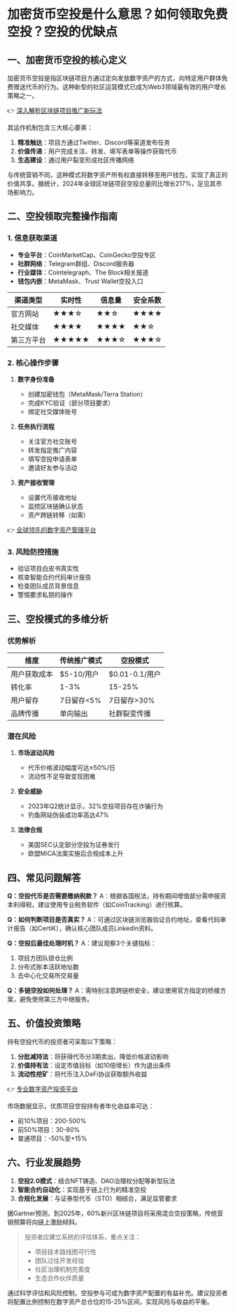 # 加密货币空投是什么意思？如何领取免费空投？空投的优缺点

## 一、加密货币空投的核心定义

加密货币空投是指区块链项目方通过定向发放数字资产的方式，向特定用户群体免费赠送代币的行为。这种新型的社区运营模式已成为Web3领域最有效的用户增长策略之一。

👉 [深入解析区块链项目推广新玩法](https://bit.ly/okx_welcome)

其运作机制包含三大核心要素：
1. **精准触达**：项目方通过Twitter、Discord等渠道发布任务
2. **价值传递**：用户完成关注、转发、填写表单等操作获取代币
3. **生态建设**：通过用户裂变形成社区传播网络

与传统营销不同，这种模式将数字资产所有权直接转移至用户钱包，实现了真正的价值共享。据统计，2024年全球区块链项目空投总量同比增长217%，足见其市场影响力。

## 二、空投领取完整操作指南

### 1. 信息获取渠道
- **专业平台**：CoinMarketCap、CoinGecko空投专区
- **社群网络**：Telegram群组、Discord服务器
- **行业媒体**：Cointelegraph、The Block相关报道
- **钱包内嵌**：MetaMask、Trust Wallet空投入口

| 渠道类型 | 实时性 | 信息量 | 安全系数 |
|---------|--------|--------|----------|
| 官方网站 | ★★★☆   | ★★☆    | ★★★★     |
| 社交媒体 | ★★★★   | ★★★★   | ★★☆      |
| 第三方平台| ★★★★★ | ★★★☆   | ★★★☆     |

### 2. 核心操作步骤
1. **数字身份准备**
   - 创建加密钱包（MetaMask/Terra Station）
   - 完成KYC验证（部分项目要求）
   - 绑定社交媒体账号

2. **任务执行流程**
   - 关注官方社交账号
   - 转发指定推广内容
   - 填写空投申请表单
   - 邀请好友参与活动

3. **资产接收管理**
   - 设置代币接收地址
   - 监控区块链确认状态
   - 资产跨链转移（如需）

👉 [全球领先的数字资产管理平台](https://bit.ly/okx_welcome)

### 3. 风险防控措施
- 验证项目白皮书真实性
- 核查智能合约代码审计报告
- 检查团队成员背景信息
- 警惕要求私钥的操作

## 三、空投模式的多维分析

### 优势解析
| 维度       | 传统推广模式       | 空投模式            |
|------------|--------------------|---------------------|
| 用户获取成本 | $5-10/用户        | $0.01-0.1/用户      |
| 转化率     | 1-3%               | 15-25%              |
| 用户留存   | 7日留存<5%         | 7日留存>30%         |
| 品牌传播   | 单向输出           | 社群裂变传播        |

### 潜在风险
1. **市场波动风险**
   - 代币价格波动幅度可达±50%/日
   - 流动性不足导致变现困难

2. **安全威胁**
   - 2023年Q2统计显示，32%空投项目存在诈骗行为
   - 钓鱼网站伪装成功率高达47%

3. **法律合规**
   - 美国SEC认定部分空投为证券发行
   - 欧盟MiCA法案实施后合规成本上升

## 四、常见问题解答

**Q：空投代币是否需要缴纳税款？**
A：根据各国税法，持有期间增值部分需申报资本利得税，建议使用专业税务软件（如CoinTracking）进行核算。

**Q：如何判断项目是否真实？**
A：可通过区块链浏览器验证合约地址，查看代码审计报告（如CertiK），确认核心团队成员LinkedIn资料。

**Q：空投后最佳处理时机？**
A：建议观察3个关键指标：
1. 项目方团队锁仓比例
2. 分布式账本活跃地址数
3. 去中心化交易所交易量

**Q：多链空投如何处理？**
A：需特别注意跨链桥安全，建议使用官方指定的桥接方案，避免使用第三方中继服务。

## 五、价值投资策略

持有空投代币的投资者可采取以下策略：
1. **分批减持法**：将获得代币分3期卖出，降低价格波动影响
2. **价值持有法**：设定市值目标（如10倍增长）作为退出条件
3. **流动性挖矿**：将代币注入DeFi协议获取额外收益

👉 [专业数字资产投资平台](https://bit.ly/okx_welcome)

市场数据显示，优质项目空投持有者年化收益率可达：
- 前10%项目：200-500%
- 前50%项目：30-80%
- 普通项目：-50%至+15%

## 六、行业发展趋势

1. **空投2.0模式**：结合NFT铸造、DAO治理权分配等新型玩法
2. **智能合约自动化**：实现基于链上行为的精准空投
3. **合规化发展**：与证券型代币（STO）相结合，满足监管要求

据Gartner预测，到2025年，60%新兴区块链项目将采用混合空投策略，传统营销预算将向链上激励倾斜。

> 投资者应建立系统的评估体系，重点关注：
> - 项目技术路线图可行性
> - 团队过往开发经验
> - 社区治理机制完善度
> - 生态合作伙伴质量

通过科学评估和风险控制，空投参与可成为数字资产配置的有益补充。建议投资者将配置比例控制在数字资产总仓位的15-25%区间，实现风险与收益的平衡。